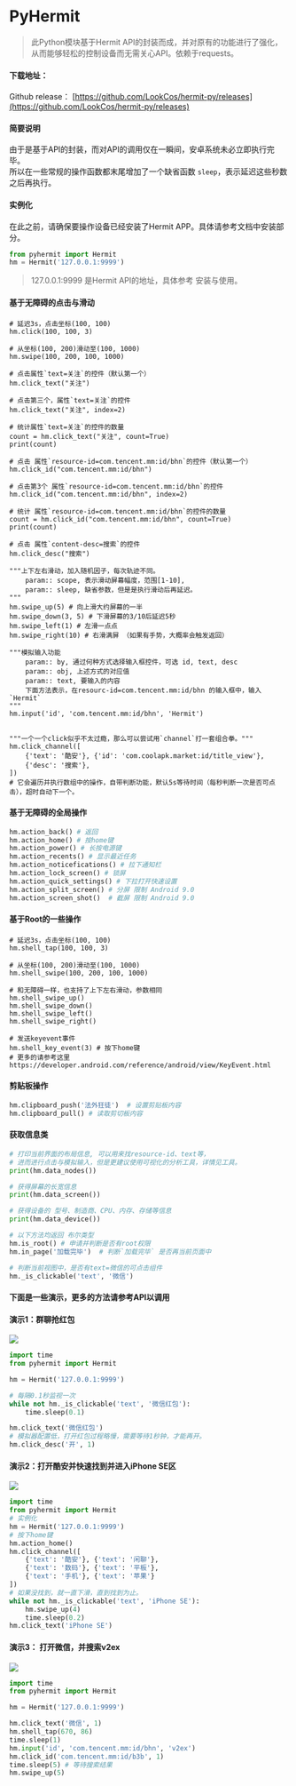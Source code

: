 # PyHermit

>此Python模块基于Hermit API的封装而成，并对原有的功能进行了强化，从而能够轻松的控制设备而无需关心API。依赖于requests。

#### 下载地址：
Github release： [https://github.com/LookCos/hermit-py/releases](https://github.com/LookCos/hermit-py/releases)

####  简要说明  
由于是基于API的封装，而对API的调用仅在一瞬间，安卓系统未必立即执行完毕。  
所以在一些常规的操作函数都末尾增加了一个缺省函数 `sleep`，表示延迟这些秒数之后再执行。

####  实例化  
在此之前，请确保要操作设备已经安装了Hermit APP。具体请参考文档中安装部分。
```python
from pyhermit import Hermit
hm = Hermit('127.0.0.1:9999')
```
> 127.0.0.1:9999 是Hermit API的地址，具体参考 安装与使用。

####  基于无障碍的点击与滑动
```python3
# 延迟3s，点击坐标(100, 100)
hm.click(100, 100, 3)

# 从坐标(100, 200)滑动至(100, 1000)
hm.swipe(100, 200, 100, 1000)

# 点击属性`text=关注`的控件（默认第一个）
hm.click_text("关注")

# 点击第三个，属性`text=关注`的控件
hm.click_text("关注", index=2)

# 统计属性`text=关注`的控件的数量
count = hm.click_text("关注", count=True)
print(count)

# 点击 属性`resource-id=com.tencent.mm:id/bhn`的控件（默认第一个）
hm.click_id("com.tencent.mm:id/bhn")

# 点击第3个 属性`resource-id=com.tencent.mm:id/bhn`的控件
hm.click_id("com.tencent.mm:id/bhn", index=2)

# 统计 属性`resource-id=com.tencent.mm:id/bhn`的控件的数量
count = hm.click_id("com.tencent.mm:id/bhn", count=True)
print(count)

# 点击 属性`content-desc=搜索`的控件
hm.click_desc("搜索")

"""上下左右滑动，加入随机因子，每次轨迹不同。
    param:: scope, 表示滑动屏幕幅度，范围[1-10],
    param:: sleep, 缺省参数，但是是执行滑动后再延迟。
"""
hm.swipe_up(5) # 向上滑大约屏幕的一半
hm.swipe_down(3, 5) # 下滑屏幕的3/10后延迟5秒
hm.swipe_left(1) # 左滑一点点
hm.swipe_right(10) # 右滑满屏 （如果有手势，大概率会触发返回）

"""模拟输入功能
    param:: by, 通过何种方式选择输入框控件，可选 id, text, desc
    param:: obj, 上述方式的对应值
    param:: text, 要输入的内容
    下面方法表示，在resourc-id=com.tencent.mm:id/bhn 的输入框中，输入`Hermit`
"""
hm.input('id', 'com.tencent.mm:id/bhn', 'Hermit')


"""一个一个click似乎不太过瘾，那么可以尝试用`channel`打一套组合拳。"""
hm.click_channel([
    {'text': '酷安'}, {'id': 'com.coolapk.market:id/title_view'},
    {'desc': '搜索'},
])
# 它会遍历并执行数组中的操作，自带判断功能，默认5s等待时间（每秒判断一次是否可点击），超时自动下一个。
```

####  基于无障碍的全局操作  

```python
hm.action_back() # 返回  
hm.action_home() # 按home键 
hm.action_power() # 长按电源键  
hm.action_recents() # 显示最近任务  
hm.action_noticefications() # 拉下通知栏  
hm.action_lock_screen() # 锁屏  
hm.action_quick_settings() # 下拉打开快速设置  
hm.action_split_screen() # 分屏 限制 Android 9.0  
hm.action_screen_shot()  # 截屏 限制 Android 9.0  
```

####  基于Root的一些操作  
```python3
# 延迟3s，点击坐标(100, 100)
hm.shell_tap(100, 100, 3)

# 从坐标(100, 200)滑动至(100, 1000)
hm.shell_swipe(100, 200, 100, 1000)

# 和无障碍一样，也支持了上下左右滑动，参数相同
hm.shell_swipe_up()
hm.shell_swipe_down()
hm.shell_swipe_left()
hm.shell_swipe_right()

# 发送keyevent事件
hm.shell_key_event(3) # 按下home键
# 更多的请参考这里 https://developer.android.com/reference/android/view/KeyEvent.html
```

####  剪贴板操作 
```python
hm.clipboard_push('法外狂徒')  # 设置剪贴板内容  
hm.clipboard_pull() # 读取剪切板内容
```  

####  获取信息类
```python
# 打印当前界面的布局信息, 可以用来找resource-id、text等，
# 进而进行点击与模拟输入，但是更建议使用可视化的分析工具，详情见工具。
print(hm.data_nodes())

# 获得屏幕的长宽信息 
print(hm.data_screen())

# 获得设备的 型号、制造商、CPU、内存、存储等信息
print(hm.data_device())

# 以下方法均返回 布尔类型
hm.is_root() # 申请并判断是否有root权限  
hm.in_page('加载完毕')  # 判断`加载完毕` 是否再当前页面中 

# 判断当前视图中，是否有text=微信的可点击组件
hm._is_clickable('text', '微信')
```



####  下面是一些演示，更多的方法请参考API以调用
####  演示1：群聊抢红包  
![](https://www.lookcos.cn/usr/uploads/2021/01/2021012805375112.gif)
```python
import time
from pyhermit import Hermit

hm = Hermit('127.0.0.1:9999')

# 每隔0.1秒监视一次
while not hm._is_clickable('text', '微信红包'):
    time.sleep(0.1)

hm.click_text('微信红包')
# 模拟器配置低，打开红包过程略慢，需要等待1秒钟，才能再开。
hm.click_desc('开', 1)
```

####  演示2：打开酷安并快速找到并进入iPhone SE区  
![](https://www.lookcos.cn/usr/uploads/2021/01/2021012805074049.gif)

```python
import time
from pyhermit import Hermit
# 实例化
hm = Hermit('127.0.0.1:9999')
# 按下home键
hm.action_home()
hm.click_channel([
    {'text': '酷安'}, {'text': '闲聊'},
    {'text': '数码'}, {'text': '平板'},
    {'text': '手机'}, {'text': '苹果'}
])
# 如果没找到，就一直下滑，直到找到为止。
while not hm._is_clickable('text', 'iPhone SE'):
    hm.swipe_up(4)
    time.sleep(0.2)
hm.click_text('iPhone SE')
```

#### 演示3： 打开微信，并搜索v2ex  
![](https://www.lookcos.cn/usr/uploads/2021/01/202101280528008.gif)
```python
import time
from pyhermit import Hermit

hm = Hermit('127.0.0.1:9999')

hm.click_text('微信', 1)
hm.shell_tap(670, 86)
time.sleep(1)
hm.input('id', 'com.tencent.mm:id/bhn', 'v2ex')
hm.click_id('com.tencent.mm:id/b3b', 1)
time.sleep(5) # 等待搜索结果
hm.swipe_up(5)
```  
